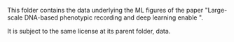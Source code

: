 This folder contains the data underlying the ML figures of the paper "Large-scale DNA-based phenotypic recording and deep learning enable
". 

It is subject to the same license at its parent folder, data. 
